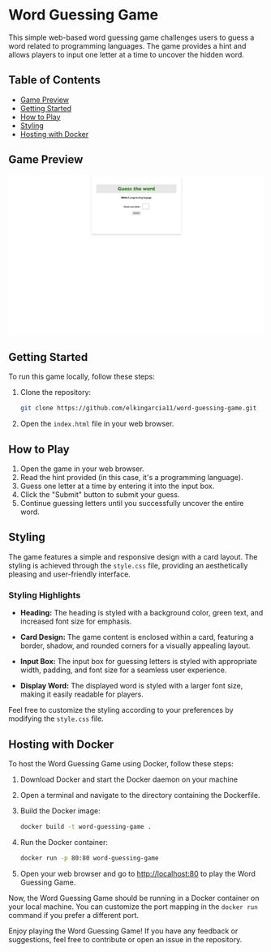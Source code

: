 # Word Guessing Game

This simple web-based word guessing game challenges users to guess a word related to programming languages. The game provides a hint and allows players to input one letter at a time to uncover the hidden word.

## Table of Contents

- [Game Preview](#game-preview)
- [Getting Started](#getting-started)
- [How to Play](#how-to-play)
- [Styling](#styling)
- [Hosting with Docker](#hosting-with-docker)

## Game Preview

![Word Guessing Game](screenshot.png)

## Getting Started

To run this game locally, follow these steps:

1. Clone the repository:

   ```bash
   git clone https://github.com/elkingarcia11/word-guessing-game.git
   ```

2. Open the `index.html` file in your web browser.

## How to Play

1. Open the game in your web browser.
2. Read the hint provided (in this case, it's a programming language).
3. Guess one letter at a time by entering it into the input box.
4. Click the "Submit" button to submit your guess.
5. Continue guessing letters until you successfully uncover the entire word.

## Styling

The game features a simple and responsive design with a card layout. The styling is achieved through the `style.css` file, providing an aesthetically pleasing and user-friendly interface.

### Styling Highlights

- **Heading:** The heading is styled with a background color, green text, and increased font size for emphasis.

- **Card Design:** The game content is enclosed within a card, featuring a border, shadow, and rounded corners for a visually appealing layout.

- **Input Box:** The input box for guessing letters is styled with appropriate width, padding, and font size for a seamless user experience.

- **Display Word:** The displayed word is styled with a larger font size, making it easily readable for players.

Feel free to customize the styling according to your preferences by modifying the `style.css` file.


## Hosting with Docker

To host the Word Guessing Game using Docker, follow these steps:
1. Download Docker and start the Docker daemon on your machine

2. Open a terminal and navigate to the directory containing the Dockerfile.

3. Build the Docker image:

   ```bash
   docker build -t word-guessing-game .
   ```

4. Run the Docker container:

   ```bash
   docker run -p 80:80 word-guessing-game
   ```

5. Open your web browser and go to [http://localhost:80](http://localhost:80) to play the Word Guessing Game.

Now, the Word Guessing Game should be running in a Docker container on your local machine. You can customize the port mapping in the `docker run` command if you prefer a different port.

Enjoy playing the Word Guessing Game! If you have any feedback or suggestions, feel free to contribute or open an issue in the repository.